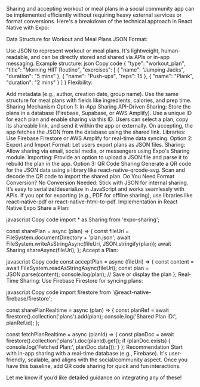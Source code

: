 Sharing and accepting workout or meal plans in a social community app can be implemented efficiently without requiring heavy external services or format conversions. Here's a breakdown of the technical approach in React Native with Expo:

Data Structure for Workout and Meal Plans
JSON Format:

Use JSON to represent workout or meal plans. It's lightweight, human-readable, and can be directly stored and shared via APIs or in-app messaging.
Example structure:
json
Copy code
{
  "type": "workout_plan",
  "title": "Morning HIIT Routine",
  "exercises": [
    { "name": "Jumping Jacks", "duration": "5 mins" },
    { "name": "Push-ups", "reps": 15 },
    { "name": "Plank", "duration": "2 mins" }
  ]
}
Flexibility:

Add metadata (e.g., author, creation date, group name).
Use the same structure for meal plans with fields like ingredients, calories, and prep time.
Sharing Mechanism
Option 1: In-App Sharing
API-Driven Sharing:
Store the plans in a database (Firebase, Supabase, or AWS Amplify).
Use a unique ID for each plan and enable sharing via this ID.
Users can select a plan, copy its shareable link, and send it within the app or externally.
On accepting, the app fetches the JSON from the database using the shared link.
Libraries:
Use Firebase Firestore or AWS Amplify for real-time data syncing.
Option 2: Export and Import
Format: Let users export plans as JSON files.
Sharing: Allow sharing via email, social media, or messengers using Expo's Sharing module.
Importing: Provide an option to upload a JSON file and parse it to rebuild the plan in the app.
Option 3: QR Code Sharing
Generate a QR code for the JSON data using a library like react-native-qrcode-svg.
Scan and decode the QR code to import the shared plan.
Do You Need Format Conversion?
No Conversion Needed: Stick with JSON for internal sharing. It’s easy to serialize/deserialize in JavaScript and works seamlessly with APIs.
If you opt for exporting (e.g., PDF for offline sharing), use libraries like react-native-pdf or react-native-html-to-pdf.
Implementation in React Native Expo
Share a Plan:

javascript
Copy code
import * as Sharing from 'expo-sharing';

const sharePlan = async (plan) => {
  const fileUri = FileSystem.documentDirectory + 'plan.json';
  await FileSystem.writeAsStringAsync(fileUri, JSON.stringify(plan));
  await Sharing.shareAsync(fileUri);
};
Accept a Plan:

javascript
Copy code
const acceptPlan = async (fileUri) => {
  const content = await FileSystem.readAsStringAsync(fileUri);
  const plan = JSON.parse(content);
  console.log(plan);
  // Save or display the plan
};
Real-Time Sharing: Use Firebase Firestore for syncing plans:

javascript
Copy code
import firestore from '@react-native-firebase/firestore';

const sharePlanRealtime = async (plan) => {
  const planRef = await firestore().collection('plans').add(plan);
  console.log('Shared Plan ID:', planRef.id);
};

const fetchPlanRealtime = async (planId) => {
  const planDoc = await firestore().collection('plans').doc(planId).get();
  if (planDoc.exists) {
    console.log('Fetched Plan:', planDoc.data());
  }
};
Recommendation
Start with in-app sharing with a real-time database (e.g., Firebase). It's user-friendly, scalable, and aligns with the social/community aspect. Once you have this baseline, add QR code sharing for quick and fun interactions.

Let me know if you’d like detailed guidance on integrating any of these!